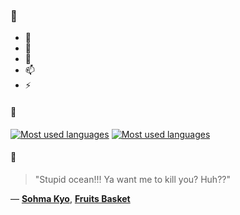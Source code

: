 ### 👋

- 🔭
- 🌱
- 💬
- 📫
- ⚡

#### 🧏

[![Most used languages](https://github-readme-stats-aynah.vercel.app/api/top-langs/?username=aynh&theme=solarized-dark&langs_count=6&layout=compact&hide_title=true)](https://github.com/anuraghazra/github-readme-stats#gh-dark-mode-only)
[![Most used languages](https://github-readme-stats-aynah.vercel.app/api/top-langs/?username=aynh&theme=solarized-light&langs_count=6&layout=compact&hide_title=true)](https://github.com/anuraghazra/github-readme-stats#gh-light-mode-only)

#### 💬

> "Stupid ocean!!! Ya want me to kill you? Huh??"

&mdash; [**Sohma Kyo**](https://myanimelist.net/character.php?q=Sohma%20Kyo&cat=character), [**Fruits Basket**](https://myanimelist.net/search/all?q=Fruits%20Basket&cat=all)
